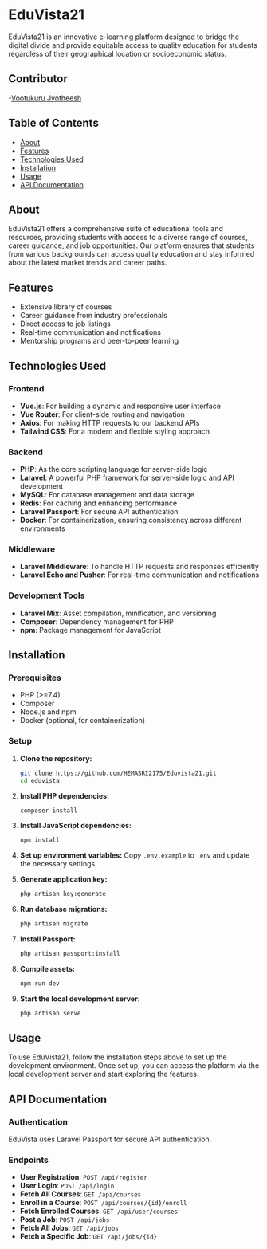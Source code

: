 
# EduVista21

EduVista21 is an innovative e-learning platform designed to bridge the digital divide and provide equitable access to quality education for students regardless of their geographical location or socioeconomic status.
## Contributor
-[Vootukuru Jyotheesh](@Jyotheeshgoud)

## Table of Contents

- [About](#about)
- [Features](#features)
- [Technologies Used](#technologies-used)
- [Installation](#installation)
- [Usage](#usage)
- [API Documentation](#api-documentation)


## About

EduVista21 offers a comprehensive suite of educational tools and resources, providing students with access to a diverse range of courses, career guidance, and job opportunities. Our platform ensures that students from various backgrounds can access quality education and stay informed about the latest market trends and career paths.

## Features

- Extensive library of courses
- Career guidance from industry professionals
- Direct access to job listings
- Real-time communication and notifications
- Mentorship programs and peer-to-peer learning

## Technologies Used

### Frontend
- **Vue.js**: For building a dynamic and responsive user interface
- **Vue Router**: For client-side routing and navigation
- **Axios**: For making HTTP requests to our backend APIs
- **Tailwind CSS**: For a modern and flexible styling approach

### Backend
- **PHP**: As the core scripting language for server-side logic
- **Laravel**: A powerful PHP framework for server-side logic and API development
- **MySQL**: For database management and data storage
- **Redis**: For caching and enhancing performance
- **Laravel Passport**: For secure API authentication
- **Docker**: For containerization, ensuring consistency across different environments

### Middleware
- **Laravel Middleware**: To handle HTTP requests and responses efficiently
- **Laravel Echo and Pusher**: For real-time communication and notifications

### Development Tools
- **Laravel Mix**: Asset compilation, minification, and versioning
- **Composer**: Dependency management for PHP
- **npm**: Package management for JavaScript

## Installation

### Prerequisites

- PHP (>=7.4)
- Composer
- Node.js and npm
- Docker (optional, for containerization)

### Setup

1. **Clone the repository:**
   ```sh
   git clone https://github.com/HEMASRI2175/Eduvista21.git
   cd eduvista
   ```

2. **Install PHP dependencies:**
   ```sh
   composer install
   ```

3. **Install JavaScript dependencies:**
   ```sh
   npm install
   ```

4. **Set up environment variables:**
   Copy `.env.example` to `.env` and update the necessary settings.

5. **Generate application key:**
   ```sh
   php artisan key:generate
   ```

6. **Run database migrations:**
   ```sh
   php artisan migrate
   ```

7. **Install Passport:**
   ```sh
   php artisan passport:install
   ```

8. **Compile assets:**
   ```sh
   npm run dev
   ```

9. **Start the local development server:**
   ```sh
   php artisan serve
   ```

## Usage

To use EduVista21, follow the installation steps above to set up the development environment. Once set up, you can access the platform via the local development server and start exploring the features.

## API Documentation

### Authentication

EduVista uses Laravel Passport for secure API authentication.

### Endpoints

- **User Registration**: `POST /api/register`
- **User Login**: `POST /api/login`
- **Fetch All Courses**: `GET /api/courses`
- **Enroll in a Course**: `POST /api/courses/{id}/enroll`
- **Fetch Enrolled Courses**: `GET /api/user/courses`
- **Post a Job**: `POST /api/jobs`
- **Fetch All Jobs**: `GET /api/jobs`
- **Fetch a Specific Job**: `GET /api/jobs/{id}`

